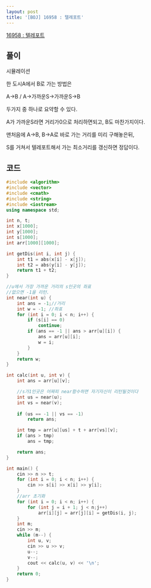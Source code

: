 ```yaml
---
layout: post
title: '[BOJ] 16958 : 텔레포트'
---
```


[16958 : 텔레포트](https://www.acmicpc.net/problem/16958)

## 풀이

시뮬레이션

한 도시A에서 B로 가는 방법은 

A->B / A->가까운S->가까운S->B

두가지 중 하나로 요약할 수 있다.

A가 가까운S라면 거리가0으로 처리하면되고, B도 마찬가지이다.

맨처음에 A->B, B->A로 바로 가는 거리를 미리 구해놓은뒤,

S를 거쳐서 텔레포트해서 가는 최소거리를 갱신하면 정답이다.


## 코드

```cpp
#include <algorithm>
#include <vector>
#include <cmath>
#include <string>
#include <iostream>
using namespace std;

int n, t;
int x[1000];
int y[1000];
int s[1000];
int arr[1000][1000];

int getDis(int i, int j) {
    int t1 = abs(x[i] - x[j]);
    int t2 = abs(y[i] - y[j]);
    return t1 + t2;
}

//u에서 가장 가까운 거리의 s인곳의 좌표
//없으면 -1을 리턴.
int near(int u) {
    int ans = -1;//거리
    int w = -1; //좌표
    for (int i = 0; i < n; i++) {
        if (s[i] == 0)
            continue;
        if (ans == -1 || ans > arr[u][i]) {
            ans = arr[u][i];
            w = i;
        }
    }
    return w;
}

int calc(int u, int v) {
    int ans = arr[u][v];

    //s가1인곳은 어짜피 near함수하면 자기자신이 리턴될것이다
    int us = near(u);
    int vs = near(v);
    
    if (us == -1 || vs == -1)
        return ans;

    int tmp = arr[u][us] + t + arr[vs][v];
    if (ans > tmp)
        ans = tmp;

    return ans;
}

int main() {
    cin >> n >> t;
    for (int i = 0; i < n; i++) {
        cin >> s[i] >> x[i] >> y[i];
    }
    //arr 초기화
    for (int i = 0; i < n; i++) {
        for (int j = i + 1; j < n;j++)
            arr[i][j] = arr[j][i] = getDis(i, j);
    }
    int m;
    cin >> m;
    while (m--) {
        int u, v;
        cin >> u >> v;
        u--;
        v--;
        cout << calc(u, v) << '\n';
    }
    return 0;
}
```
